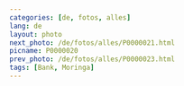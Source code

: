 ```yaml
---
categories: [de, fotos, alles]
lang: de
layout: photo
next_photo: /de/fotos/alles/P0000021.html
picname: P0000020
prev_photo: /de/fotos/alles/P0000023.html
tags: [Bank, Moringa]
---
```

